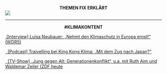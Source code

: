 
<div style="text-align:center;" class="mb-2"> <b>THEMEN FIX ERKLÄRT</b> </div>

<a href="https://schnelldurchlauf.eu/klimakrise" class="btn btn-lg btn-outline-dark btn-block" role="button">
<img src="./static/animation_klimakrise_schnelldurchlauf.gif" />
</a>

<hr />

<div style="text-align:center;"> <b>#KLIMAKONTENT</b> </div>

<a href="https://www1.wdr.de/mediathek/audio/wdr5/wdr5-denk-ich-an-europa/audio-luisa-neubauer-nehmt-den-klimaschutz-in-europa-ernst-100.html" class="btn btn-lg btn-outline-dark btn-block" role="button"><i class="fa fa-link">&nbsp;</i>[Interview] Luisa Neubauer: „Nehmt den Klimaschutz in Europa ernst!“ (WDR5)</a>

<a href="https://www.kingkongklima.de/28-neue-episode" class="btn btn-lg btn-outline-dark btn-block" role="button"><i class="fa fa-link">&nbsp;</i>
[Podcast] Traivelling bei King Kong Klima: „Mit dem Zug nach Japan?“</a>

<a href="https://www.zdf.de/kultur/16-fragen/generationenkonflikt-schueck-16f-2020-100.html" class="btn btn-lg btn-outline-dark btn-block" role="button"><i class="fa fa-link">&nbsp;</i>
[TV-Show] „Jung gegen Alt: Generationenkonflikt“, u.a. mit Ruth Aim und Waldemar Zeiler (ZDF heute</a>
